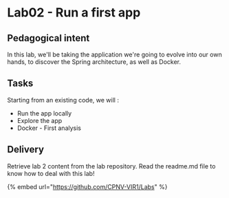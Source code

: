 # Lab02 - Run a first app

## Pedagogical intent

In this lab, we'll be taking the application we're going to evolve into our own hands, to discover the Spring architecture, as well as Docker.

## Tasks

Starting from an existing code, we will :

* Run the app locally
* Explore the app
* Docker - First analysis

## Delivery

Retrieve lab 2 content from the lab repository. Read the readme.md file to know how to deal with this lab!

{% embed url="https://github.com/CPNV-VIR1/Labs" %}
